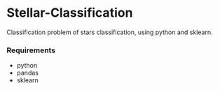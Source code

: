# Stellar-Classification

Classification problem of stars classification, using python and sklearn.

### Requirements

- python
- pandas
- sklearn
